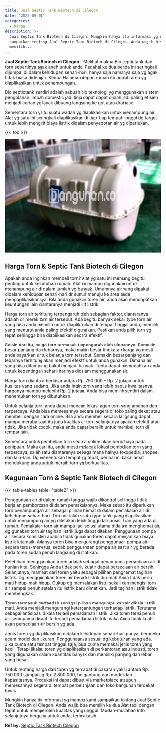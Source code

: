 ```yaml
---
title: Jual Septic Tank Biotech di Cilegon
date: '2025-09-01'
categories:
  - harga
description: >-
  Jual Septic Tank Biotech di Cilegon. Mungkin hanya itu informasi yg mampu kami
  sampaikan tentang Jual Septic Tank Biotech di Cilegon. Anda wajib bisa
  memilih...
---
```


**Jual Septic Tank Biotech di Cilegon** – Melihat makna Bio septictank dan torn sepertinya agak aneh untuk anda. Padahal ke dua benda ini seringkali dijumpai di dalam kehidupan sehari-hari, hanya saja namanya saja yg agak tidak biasa didengar. Kedua Halaman depan rumah itu adalah area yg diaplikasikan untuk penampungan.

Bio septictank sendiri adalah sebuah bio teknologi yg menggunakan sistem pengolahan limbah domestic jadi tinja dapat dapat diolah jadi paling efisien menjadi carian yg layak dibuang langsung ke got atau drainase.

Sementara torn yaitu suatu wadah yg diaplikasikan untuk menampung air. Alat yg satu ini seringkali diaplikasikan di tiap-tiap tempat tinggal dg target untuk lebih mengirit biaya listrik didalam penyedotan air yg diperlukan.

{{< toc >}}

![Jual Septic Tank Biotech di Cilegon](/images/jual-bio-septictank-36.png)

## Harga Torn & Septic Tank Biotech di Cilegon

Apakah anda inginkan membeli torn? Alat yg satu ini memang begitu penting untuk kebutuhan rumah. Alat ini mampu digunakan untuk menampung air di dalam jumlah yg banyak. Umumnya air yang dipakai didalam kehidupan sehari-hari dr sumur menuju ke area anda mengaplikasikannya. Bila anda gunakan toren air, anda akan mendapatkan keuntungan lain diantaranya menjadi irit listrik.

Harga torn air terhitung terpengaruh oleh sebagian faktor, diantaranya adalah dr merek torn air tersebut. Ada begitu banyak sekali type torn air yang bisa anda memilih untuk diaplikasikan di tempat tinggal anda, memilih yang menurut anda paling efektif digunakan. Pastikan anda pilih torn yg tepat sehingga bisa diaplikasikan secara efektif.

Selain dari itu, harga torn termasuk terpengaruh oleh ukurannya. Semakin besar panjang dan lebarnya, maka makin besar tingkatan harga yg mesti anda bayarkan untuk belanja torn tersebut. Semakin besar panjang dan lebarnya terhitung akan menjadi efektif untuk anda gunakan. Dimana air yang bisa ditampung bakal menjadi banyak. Tentu dapat memudahkan anda untuk kepentingan sehari-harinya didalam menggunakan air.

Harga torn diantara berkisar antara Rp. 750.000 – Rp. 2 jutaan untuk kualitas yang sedang. Jika anda ingin torn yang lebih bagus kwalitasnya, harganya mampu melebihi Rp. 2 jutaan. Anda bisa memilih sendiri dalam menentukan torn yg dibutuhkan.

Untuk belanja torn, anda dapat mencari lokasi agen torn yang amanah dan terpercaya. Anda bisa memesannya secara segera di toko paling dekat atau membeli dengan cara online. Bila anda membeli secara langsung dapat mampu meraba saat itu juga kualitas dr torn selanjutnya apakah efektif atau tidak. Jika tidak cocok, maka anda dapat beralih untuk membeli torn di tempat lain.

Sementara untuk pembelian torn secara online akan berbahaya pada penipuan. Maka dari itu, anda mesti melacak lokasi pembelian torn yang terpercaya, salah satu diantaranya sebagaimana halnya tokopedia, shopee, dan lain-lain. Dg menentukan tempat yg tepat, perihal ini bakal amat mendukung anda untuk meraih torn yg berkualitas.

## Kegunaan Torn & Septic Tank Biotech di Cilegon

{{< table-tables table="table2" >}}

Penggunaan air di dalam rumah tangga wajib dikontrol sehingga tidak berjalan pemborosan di dalam pemakaiannya. Maka sebab itu diperlukan torn penampungan air sebagai pilihan hemat di dalam pemakaian air di kehidupan sehari-hari. Torn air ialah suatu type tanki yang diaplikasikan untuk menampung air yg diletakan lebih tinggi dari posisi kran yang ada di rumah. Pemakaian torn air mampu jadi solusi utama didalam menghemat air, dg gunakan torn air tagihan listrik juga dapat ditekan. Penggunaan pompa air secara konsisten apabila tidak gunakan toren dapat menjadikan biaya listrik kita naik. Adanya toren bisa mengurangi penggunaan pompa air secara terus-menerus, sebab pengguanaan pompa air saat air yg berada pada toren sudah penuh langsung di matikan.

Kelebihan menggunakan toren adalah sebagai penampung persediaan air di hunian kita. Sehingga Anda tidak perlu kuatir dapat persediaan air bersih. Selanjutnya, manfaat dari toren yaitu sebagai pilihan penghemat tagihan listrik. Dg menggunakan toren air berarti listrik dirumah Anda tidak perlu mati hidup-mati hidup. Cukup dg menyalakan listri sekali dan mengisi torn air sampai penuh setelah itu listrik baru dimatikan. Jadi tagihan listrik tidak membengkak.

Toren termasuk berfaedah sebagai pilihan mengumpulkan air dikala listrik mati. Anda menjadi mengurangi ketergantungan terhadap listrik. Terutama sebagai antisipasi dikala terjadi pemadaman listrik. Jika toren terisi penuh air seumpama disaat itu terjadi pemadaman listrik maka Anda tidak kuatir akan persediaan air bersih yg ada.

Jenis toren yg diaplikasikan didalam kehidupan sehari-hari punyai beraneka acam model dan ukuran. Penggunaanya sesuai dg kebutuhan yang ada. Jika cuma satu tempat tinggal saja, bisa cuma memakai jenis toren yang kecil. Tetapi jikalau toren yg diaplikasikan di perkantoran atau industi, toren yang digunakan dalam kuantitas banyak dan memiliki panjang dan lebar yang besar.

Untuk rentang harga dari toren yg terdapat di pasaran yakni antara Rp. 750.000 sampai dg Rp. 2.800.000, bergantung dari model dan kapasitasnya. Produksi ini dapat dibuat via marketplace ataupun memesannya segera di tempat perbelanjaan dan toko bangunan terdekat kami.

Mungkin hanya itu informasi yg mampu kami sampaikan tentang Jual Septic Tank Biotech di Cilegon. Anda wajib bisa memilih ke dua Alat tadi dengan tepat untuk memperoleh kualitas yang unggul. Mudah-mudahan Info selanjutnya berguna untuk anda, terimakasih.

**Ref by:** [Septic Tank Biotech Cilegon](https://id.wikipedia.org/wiki/Septic)
